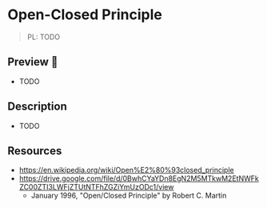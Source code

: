 # Open-Closed Principle

> PL: TODO

## Preview 🎉

- TODO

## Description

- TODO

## Resources

- <https://en.wikipedia.org/wiki/Open%E2%80%93closed_principle>
- <https://drive.google.com/file/d/0BwhCYaYDn8EgN2M5MTkwM2EtNWFkZC00ZTI3LWFjZTUtNTFhZGZiYmUzODc1/view>
  - January 1996, "Open/Closed Principle" by Robert C. Martin
